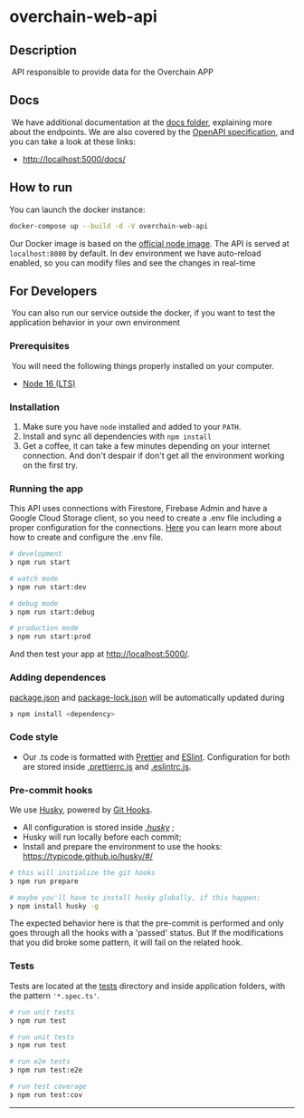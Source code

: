 # overchain-web-api

## Description

​
API responsible to provide data for the Overchain APP

## Docs
​
We have additional documentation at the [docs folder](./docs), explaining more about the endpoints.
We are also covered by the [OpenAPI specification](https://swagger.io/specification/), and you can take a look at these links:
​

- <http://localhost:5000/docs/>
​

## How to run

You can launch the docker instance:

```bash
docker-compose up --build -d -V overchain-web-api
```


Our Docker image is based on the [official node image](https://hub.docker.com/_/node).
The API is served at `localhost:8080` by default.
In dev environment we have auto-reload enabled, so you can modify files and see the changes in real-time
​

## For Developers
​
You can also run our service outside the docker, if you want to test the application behavior in your own environment
​

### Prerequisites
​
You will need the following things properly installed on your computer.
​

- [Node 16 (LTS)](https://nodejs.org/en/download/)
  ​

### Installation

1.  Make sure you have `node` installed and added to your `PATH`.
2.  Install and sync all dependencies with `npm install`
3.  Get a coffee, it can take a few minutes depending on your internet connection. And don't despair if don't get all the environment working on the first try.
    ​

### Running the app

This API uses connections with Firestore, Firebase Admin and have a Google Cloud Storage client, so you need to create a .env file including a proper configuration for the connections. [Here](./docs/envs.md) you can learn more about how to create and configure the .env file.
​

```bash
# development
❯ npm run start

# watch mode
❯ npm run start:dev

# debug mode
❯ npm run start:debug

# production mode
❯ npm run start:prod
```

And then test your app at <http://localhost:5000/>.

### Adding dependences

[package.json](./package.json) and [package-lock.json](./package-lock.json) will be automatically updated during

```bash
❯ npm install <dependency>
```

### Code style

- Our .ts code is formatted with [Prettier](https://prettier.io/) and [ESlint](https://eslint.org/). Configuration for both are stored inside [.prettierrc.js](./.prettierrc.js) and [.eslintrc.js](./.eslintrc.js).
### Pre-commit hooks
We use [Husky](https://typicode.github.io/husky/#/), powered by [Git Hooks](https://www.git-scm.com/book/en/v2/Customizing-Git-Git-Hooks).

  - All configuration is stored inside _[.husky](./.husky)_ ;
  - Husky will run locally before each commit;
  - Install and prepare the environment to use the hooks:
    https://typicode.github.io/husky/#/

```bash
# this will initialize the git hooks
❯ npm run prepare

# maybe you'll have to install husky globally, if this happen:
❯ npm install husky -g
```

The expected behavior here is that the pre-commit is performed and only goes through all the hooks with a 'passed' status. But If the modifications that you did broke some pattern, it will fail on the related hook.

### Tests

Tests are located at the [tests](./tests) directory and inside application folders, with the pattern `'*.spec.ts'`.

```bash
# run unit tests
❯ npm run test

# run unit tests
❯ npm run test

# run e2e tests
❯ npm run test:e2e

# run test coverage
❯ npm run test:cov
```

---